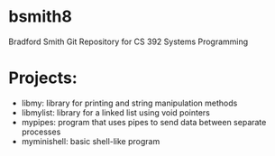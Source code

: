bsmith8
=======
Bradford Smith
Git Repository for CS 392 Systems Programming

Projects:
=========
- libmy: library for printing and string manipulation methods
- libmylist: library for a linked list using void pointers
- mypipes: program that uses pipes to send data between separate processes
- myminishell: basic shell-like program
